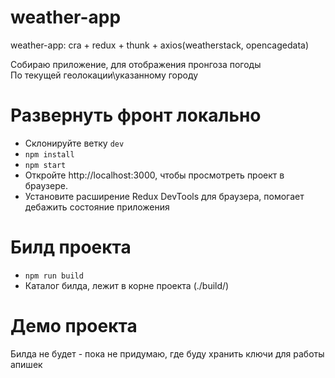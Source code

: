 # weather-app
weather-app: cra + redux + thunk + axios(weatherstack, opencagedata)

Собираю приложение, для отображения пронгоза погоды <br>
По текущей геолокации\указанному городу <br>

# Развернуть фронт локально
<ul>
  <li>Склонируйте ветку <code>dev</code></li>
  <li><code>npm install</code></li>
  <li><code>npm start</code></li>
  <li>Откройте http://localhost:3000, чтобы просмотреть проект в браузере.</li>
  <li>Установите расширение Redux DevTools для браузера, помогает дебажить состояние приложения</li>
 </ul>
 
 # Билд проекта
 <ul>
  <li><code>npm run build</code></li>
  <li>Каталог билда, лежит в корне проекта (./build/)</li>
 </ul>
 
 # Демо проекта
 Билда не будет - пока не придумаю, где буду хранить ключи для работы апишек
